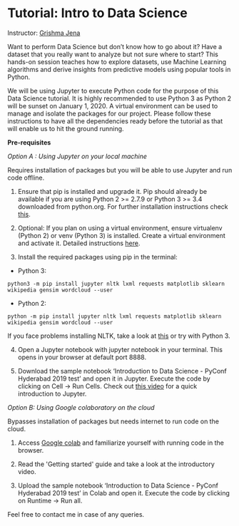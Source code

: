 # Tutorial: Intro to Data Science
Instructor: [Grishma Jena](https://gjena.github.io)

Want to perform Data Science but don’t know how to go about it? Have a dataset that you really want to analyze but not sure where to start? This hands-on session teaches how to explore datasets, use Machine Learning algorithms and derive insights from predictive models using popular tools in Python.

We will be using Jupyter to execute Python code for the purpose of this Data Science tutorial. It is highly recommended to use Python 3 as Python 2 will be sunset on January 1, 2020. A virtual environment can be used to manage and isolate the packages for our project. Please follow these instructions to have all the dependencies ready before the tutorial as that will enable us to hit the ground running.

__Pre-requisites__

*Option A : Using Jupyter on your local machine*

Requires installation of packages but you will be able to use Jupyter and run code offline.
1. Ensure that pip is installed and upgrade it. Pip should already be available if you are using Python 2 >= 2.7.9 or Python 3 >= 3.4 downloaded from python.org. For further installation instructions check [this](https://pip.pypa.io/en/stable/installing/).

2. Optional: If you plan on using a virtual environment, ensure virtualenv (Python 2) or venv (Python 3) is installed. Create a virtual environment and activate it. Detailed instructions [here](https://packaging.python.org/guides/installing-using-pip-and-virtual-environments/).

3. Install the required packages using pip in the terminal:

  * Python 3: 

```
python3 -m pip install jupyter nltk lxml requests matplotlib sklearn
wikipedia gensim wordcloud --user
```

  * Python 2: 
```
python -m pip install jupyter nltk lxml requests matplotlib sklearn
wikipedia gensim wordcloud --user
```
If you face problems installing NLTK, take a look at [this](https://www.nltk.org/install.html) or try with Python 3.

4. Open a Jupyter notebook with jupyter notebook in your terminal. This opens in your browser at default port 8888.

5. Download the sample notebook ‘Introduction to Data Science - PyConf Hyderabad 2019 test’ and open it in Jupyter. Execute the code by clicking on Cell -> Run Cells. Check out [this video](https://www.youtube.com/watch?v=jZ952vChhuI) for a quick introduction to Jupyter.

*Option B: Using Google colaboratory on the cloud*

Bypasses installation of packages but needs internet to run code on the cloud. 

1. Access [Google colab](https://colab.research.google.com/notebooks/welcome.ipynb) and familiarize yourself with running code in the browser.

2. Read the 'Getting started' guide and take a look at the introductory video.

3. Upload the sample notebook ‘Introduction to Data Science - PyConf Hyderabad 2019 test’ in Colab and open it. Execute the 
code by clicking on Runtime -> Run all.

Feel free to contact me in case of any queries.

